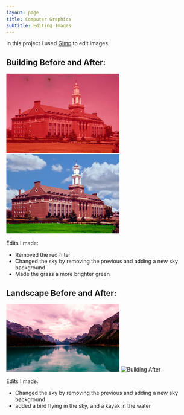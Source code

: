 ```yaml
---
layout: page
title: Computer Graphics
subtitle: Editing Images 
---
```


In this project I used [Gimp](https://www.gimp.org/) to edit images. 

## Building Before and After:                                                                            
<img src="/assets/img/colorcast1.jpg" alt="Building Before" width="300"/>  <img src="/assets/img/Building.png" alt="Building After" width="300"/>

Edits I made:
- Removed the red filter
- Changed the sky by removing the previous and adding a new sky background
- Made the grass a more brighter green 

## Landscape Before and After:
<img src="/assets/img/LandscapeBefore.jpeg" alt="Landscape Before" width="300"/>  <img src="/assets/img/Landscape.png" alt="Building After" width="300"/>

Edits I made:
- Changed the sky by removing the previous and adding a new sky background
- added a bird flying in the sky, and a kayak in the water

